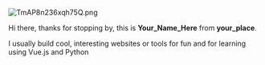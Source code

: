 ![TmAP8n236xqh75Q.png](https://i.loli.net/2020/07/13/OiwrC2KRZNPA9cJ.png)
<!-- You can edit this image in paint and host the image on https://sm.ms/ -->

Hi there, thanks for stopping by, this is **Your_Name_Here** from **your_place**.

I usually build cool, interesting websites or tools for fun and for learning using Vue.js and Python
